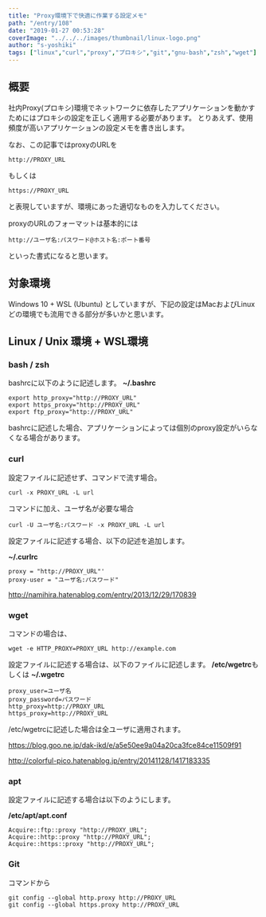 ```yaml
---
title: "Proxy環境下で快適に作業する設定メモ"
path: "/entry/108"
date: "2019-01-27 00:53:28"
coverImage: "../../../images/thumbnail/linux-logo.png"
author: "s-yoshiki"
tags: ["linux","curl","proxy","プロキシ","git","gnu-bash","zsh","wget"]
---
```


## 概要

社内Proxy(プロキシ)環境でネットワークに依存したアプリケーションを動かすためにはプロキシの設定を正しく適用する必要があります。
とりあえず、使用頻度が高いアプリケーションの設定メモを書き出します。

なお、この記事ではproxyのURLを

```
http://PROXY_URL
```

もしくは

```
https://PROXY_URL
```

と表現していますが、環境にあった適切なものを入力してください。

proxyのURLのフォーマットは基本的には

```
http://ユーザ名:パスワード@ホスト名:ポート番号
```

といった書式になると思います。

## 対象環境

Windows 10 + WSL (Ubuntu)
としていますが、下記の設定はMacおよびLinuxどの環境でも流用できる部分が多いかと思います。

##  Linux / Unix 環境 + WSL環境

### bash / zsh

bashrcに以下のように記述します。
**~/.bashrc**

```shell
export http_proxy="http://PROXY_URL"
export https_proxy="http://PROXY_URL"
export ftp_proxy="http://PROXY_URL"
```

bashrcに記述した場合、アプリケーションによっては個別のproxy設定がいらなくなる場合があります。

### curl

設定ファイルに記述せず、コマンドで流す場合。

```shell
curl -x PROXY_URL -L url
```

コマンドに加え、ユーザ名が必要な場合

```shell
curl -U ユーザ名:パスワード -x PROXY_URL -L url
```

設定ファイルに記述する場合、以下の記述を追加します。

**~/.curlrc**

```
proxy = "http://PROXY_URL"'
proxy-user = "ユーザ名:パスワード"
```

<a href="http://namihira.hatenablog.com/entry/2013/12/29/170839">http://namihira.hatenablog.com/entry/2013/12/29/170839</a>

### wget

コマンドの場合は、

```shell
wget -e HTTP_PROXY=PROXY_URL http://example.com
```

設定ファイルに記述する場合は、以下のファイルに記述します。
**/etc/wgetrc**もしくは **~/.wgetrc**

```shell
proxy_user=ユーザ名
proxy_password=パスワード
http_proxy=http://PROXY_URL
https_proxy=http://PROXY_URL
```

/etc/wgetrcに記述した場合は全ユーザに適用されます。

<a href="https://blog.goo.ne.jp/dak-ikd/e/a5e50ee9a04a20ca3fce84ce11509f91">https://blog.goo.ne.jp/dak-ikd/e/a5e50ee9a04a20ca3fce84ce11509f91</a>

<a href="http://colorful-pico.hatenablog.jp/entry/20141128/1417183335">http://colorful-pico.hatenablog.jp/entry/20141128/1417183335</a>

### apt

設定ファイルに記述する場合は以下のようにします。

**/etc/apt/apt.conf**

```shell
Acquire::ftp::proxy "http://PROXY_URL";
Acquire::http::proxy "http://PROXY_URL";
Acquire::https::proxy "http://PROXY_URL";
```

### Git

コマンドから

```shell
git config --global http.proxy http://PROXY_URL
git config --global https.proxy http://PROXY_URL
```
